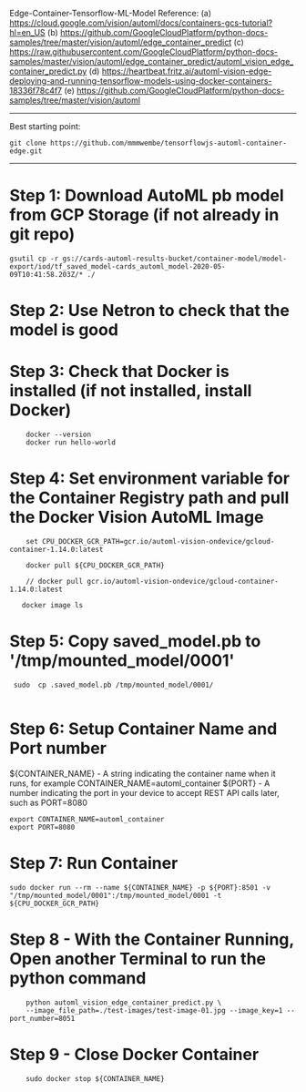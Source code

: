 Edge-Container-Tensorflow-ML-Model
Reference: 
(a) https://cloud.google.com/vision/automl/docs/containers-gcs-tutorial?hl=en_US
(b) https://github.com/GoogleCloudPlatform/python-docs-samples/tree/master/vision/automl/edge_container_predict
(c) https://raw.githubusercontent.com/GoogleCloudPlatform/python-docs-samples/master/vision/automl/edge_container_predict/automl_vision_edge_container_predict.py
(d) https://heartbeat.fritz.ai/automl-vision-edge-deploying-and-running-tensorflow-models-using-docker-containers-18336f78c4f7
(e) https://github.com/GoogleCloudPlatform/python-docs-samples/tree/master/vision/automl

--------

Best starting point: 
```
git clone https://github.com/mmmwembe/tensorflowjs-automl-container-edge.git

```
--------


# Step 1: Download AutoML pb model from GCP Storage (if not already in git repo)
```
gsutil cp -r gs://cards-automl-results-bucket/container-model/model-export/iod/tf_saved_model-cards_automl_model-2020-05-09T10:41:58.203Z/* ./
```

# Step 2: Use Netron to check that the model is good


# Step 3: Check that Docker is installed (if not installed, install Docker)
```
    docker --version
    docker run hello-world
```

# Step 4: Set environment variable for the Container Registry path and pull the Docker Vision AutoML Image
```
    set CPU_DOCKER_GCR_PATH=gcr.io/automl-vision-ondevice/gcloud-container-1.14.0:latest

    docker pull ${CPU_DOCKER_GCR_PATH}

    // docker pull gcr.io/automl-vision-ondevice/gcloud-container-1.14.0:latest

   docker image ls
```

# Step 5: Copy saved_model.pb to '/tmp/mounted_model/0001'
```
 sudo  cp .saved_model.pb /tmp/mounted_model/0001/
 
```

# Step 6: Setup Container Name and Port number

${CONTAINER_NAME} - A string indicating the container name when it runs, for example CONTAINER_NAME=automl_container
${PORT} - A number indicating the port in your device to accept REST API calls later, such as PORT=8080
```
export CONTAINER_NAME=automl_container
export PORT=8080

```
# Step 7: Run Container
```
sudo docker run --rm --name ${CONTAINER_NAME} -p ${PORT}:8501 -v "/tmp/mounted_model/0001":/tmp/mounted_model/0001 -t ${CPU_DOCKER_GCR_PATH}

```

# Step 8 - With the Container Running, Open another Terminal to run the python command
```
    python automl_vision_edge_container_predict.py \
    --image_file_path=./test-images/test-image-01.jpg --image_key=1 --port_number=8051
```

# Step 9 - Close Docker Container
```
    sudo docker stop ${CONTAINER_NAME}
```
